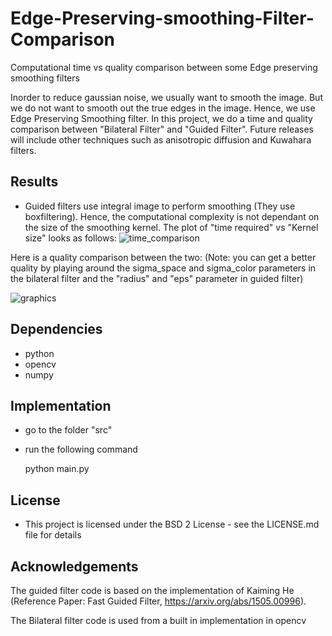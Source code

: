 # Edge-Preserving-smoothing-Filter-Comparison

Computational time vs quality comparison between some Edge preserving smoothing filters

Inorder to reduce gaussian noise, we usually want to smooth the image. But we do not want to smooth out the true edges in the image. Hence, we use Edge Preserving Smoothing filter. In this project, we do a time and quality comparison between "Bilateral Filter" and "Guided Filter". Future releases will include other techniques such as anisotropic diffusion and Kuwahara filters.

## Results

- Guided filters use integral image to perform smoothing (They use boxfiltering). Hence, the computational complexity is not dependant on the size of the smoothing kernel.
 The plot of "time required" vs "Kernel size" looks as follows:
![time_comparison](https://cloud.githubusercontent.com/assets/13918778/25735656/b5a0bbd0-3121-11e7-85db-fb79a3469a23.png)

Here is a quality comparison between the two: (Note: you can get a better quality by playing around the sigma_space and sigma_color parameters in the bilateral filter and the "radius" and "eps" parameter in guided filter)
 
![graphics](https://cloud.githubusercontent.com/assets/13918778/25735611/8baad20c-3121-11e7-87d4-cd2b1ebc26eb.gif)


## Dependencies
- python
- opencv
- numpy 

## Implementation

- go to the folder "src"
- run the following command
  
  python main.py
  
## License
- This project is licensed under the BSD 2 License - see the LICENSE.md file for details

## Acknowledgements

The guided filter code is based on the implementation of Kaiming He (Reference Paper: Fast Guided Filter, https://arxiv.org/abs/1505.00996).

The Bilateral filter code is used from a built in implementation in opencv
